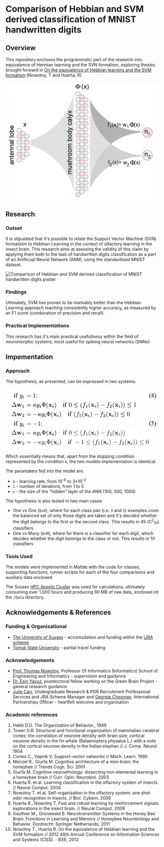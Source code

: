 # Comparison of Hebbian and SVM derived classification of MNIST handwritten digits

## Overview

This repository encloses the programmatic part of the research into equivalence of Hennian learning and the SVN formalism, exploring thesies brought forward in [On the equivalence of Hebbian learning and the SVM formalism](https://ieeexplore.ieee.org/document/6310939) [Nowotny, T and Huerta, R]

![Olfactory classification model](media/Olfactory%20Model.png)

## Research

### Outset

It is stipulated that it's possible to relate the Support Vector Machine (SVN) formalistm to Hebbian Learning in the context of olfactory learning in the insect brain. This research aims at asessing the validity of this claim by applying them both to the task of handwritten digits classification as a part of an Artificual Neural Network (ANN), using the standardised MNIST dataset.

![Comparison of Hebbian and SVM
derived classification of MNIST
handwritten digits poster](media/SVMvsHebb%20Poster.png)

### Findings

Ultimately, SVM has proven to be markably better than the Hebbian Learning approach reaching consistently higher accuracy, as measured by an F1 score (combination of precision and recall).

### Practical Implementations

This research has it's main practical usefullness within the field of neuromorphic systems, most useful for spiking neural networks (SNNs).

## Impementation

### Approach

The hypothesis, as presented, can be expressed in two systems:

![System of equations behind the model](media/Equation.png)

Which essentially means that, apart from the stopping condition represented by the condition `k`, the two models implementation is identical.

The paramaters fed into the model are:

- `k` - learning rate, from 10<sup>-6</sup> to 3*10<sup>-2</sup>
- `i` - number of iterations, from 1 to 5
- `s` - the size of the "hidden" layer of the ANN (100, 300, 1000)

The hypothesis is also tested in two main cases:

- One vs One (`OvO`), where for each class pair (i.e. `3` and `5`) examples crom the balanced set of only those digits are taken and it's decided whether the digit belongs to the first or the second class. This results in 45 (C<sup>2</sup><sub>10</sub>) classifiers
- One vs Many (`OvM`), where for there is a classifier for each digit, which decides whether the digit belongs to the class or not. This results in 10 classifiers

### Tools Used

The models were implemented in Matlab with the code for classes, supporting functions, runner scripts for each of the four comparisons and auxiliary data enclosed.

The Sussex [HPC Appolo Cluster](https://docs.hpc.sussex.ac.uk/apollo2/index.html) was used for calculations, ultimately consuming over 1,000 hours and producing 80 MB of raw data, enclosed int the `/Data` directory.

## Acknowledgements & References

### Funding & Organisational

- [The University of Sussex](https://libcat.wellesley.edu/Record/ebs1041708e) - accomodation and funding within the [IJRA scheme](http://www.sussex.ac.uk/suro/current/ijra)
- [Tomsk State University](https://tsu.ru/) - partial travel funding

### Acknowledgements

- [Prof. Thomas Nowotny](https://profiles.sussex.ac.uk/p206151-thomas-nowotny), Professor Of Informatics (Informatics)
School of Engineering and Informatics - supervision and guidance
- [Dr. Esin Yavuz](https://www.sussex.ac.uk/profiles/320683), postdoctoral fellow working on the Green Brain Project - general research guidance
- [Julie Carr](https://profiles.sussex.ac.uk/p439-julie-carr), Undergraduate Research & PGR Recruitment
Professional Services and JRA Scheme Manager and [Georgie Chesman](https://www.linkedin.com/in/georgie-chesman-84657718a/details/experience/), International Partnerships Officer - heartfelt welcome and organisation

### Academic references

1. Hebb D.O. The Organization of Behavior., 1949
2. Tower D.B. Structural and functional organization of mammalian cerebral cortex; the correlation of neurone density with brain size; cortical neurone density in the fin whale (Balaenoptera physalus L.) with a note on the cortical neurone density in the Indian elephan // J. Comp. Neurol. 1954
3. Cortes C., Vapnik V. Support-vector networks // Mach. Learn. 1995
4. Menzel R., Giurfa M. Cognitive architecture of a mini-brain: the honeybee // Trends Cogn. Sci. 2001
5. Giurfa M. Cognitive neuroethology: dissecting non-elemental learning in a honeybee brain // Curr. Opin. Neurobiol. 2003
6. Huerta R. et al. Learning classification in the olfactory system of insects. // Neural Comput. 2004
7. Nowotny T. et al. Self-organization in the olfactory system: one shot odor recognition in insects. // Biol. Cybern. 2005
8. Huerta R., Nowotny T. Fast and robust learning by reinforcement signals: explorations in the insect brain. // Neural Comput. 2009
9. Gauthier M., Grünewald B. Neurotransmitter Systems in the Honey Bee Brain: Functions in Learning and Memory // Honeybee Neurobiology and Behavior. Dordrecht: Springer Netherlands, 2011
10. Nowotny T., Huerta R. On the equivalence of Hebbian learning and the SVM formalism // 2012 46th Annual Conference on Information Sciences and Systems (CISS). : IEEE, 2012